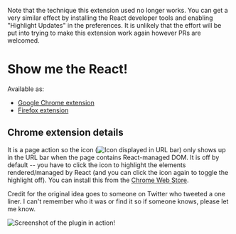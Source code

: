 Note that the technique this extension used no longer works. You can get a very similar effect by installing the React developer tools and enabling "Highlight Updates" in the preferences. It is unlikely that the effort will be put into trying to make this extension work again however PRs are welcomed.

# Show me the React!

Available as:
* [Google Chrome extension](https://chrome.google.com/webstore/detail/show-me-the-react/iaebolhfcmodobkanmaahdhnlplncbnd?hl=en-US&gl=US)
* [Firefox extension](https://github.com/insin/show-me-the-react)

## Chrome extension details 

It is a page action so the icon (![Icon displayed in URL bar](./images/react-19.png "Icon displayed in URL bar")) only shows up in the URL
bar when the page contains React-managed DOM. It is off by default -- you have to click the icon to highlight the elements rendered/managed by React (and you can click the icon again to toggle the highlight off). You can install this from the [Chrome Web Store](https://chrome.google.com/webstore/detail/show-me-the-react/iaebolhfcmodobkanmaahdhnlplncbnd?hl=en-US&gl=US).

Credit for the original idea goes to someone on Twitter who tweeted a one liner. I can't remember who it was or find it so if someone knows, please let me know.

![Screenshot of the plugin in action!](./screenshots/show-me-the-react-1280x800.png "Screenshot of the plugin in action!")
